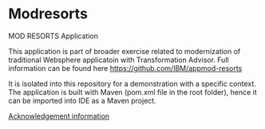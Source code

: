 # Modresorts
MOD RESORTS Application

This application is part of broader exercise related to modernization of traditional Websphere applicatoin with Transformation Advisor. Full information can be found here https://github.com/IBM/appmod-resorts

It is isolated into this repository for a demonstration with a specific context.
The application is built with Maven (pom.xml file in the root folder), hence it can be imported into IDE as a Maven project.

[Acknowledgement information](./ACKNOWLEDGEMENTS.md)
